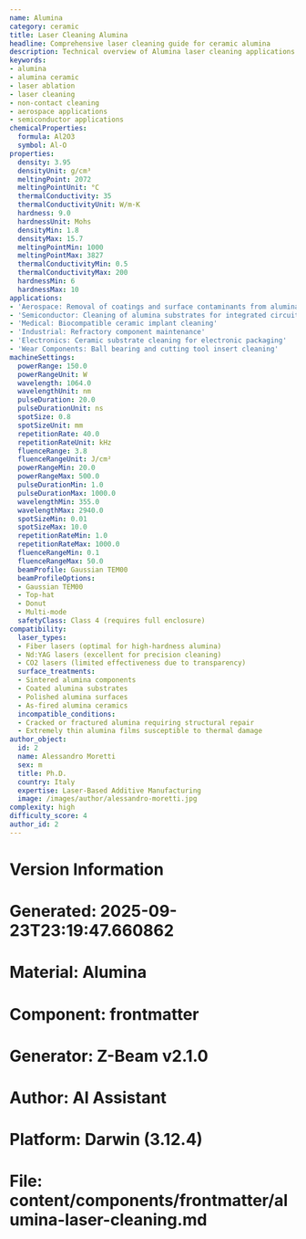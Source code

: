 ```yaml
---
name: Alumina
category: ceramic
title: Laser Cleaning Alumina
headline: Comprehensive laser cleaning guide for ceramic alumina
description: Technical overview of Alumina laser cleaning applications and parameters
keywords:
- alumina
- alumina ceramic
- laser ablation
- laser cleaning
- non-contact cleaning
- aerospace applications
- semiconductor applications
chemicalProperties:
  formula: Al2O3
  symbol: Al-O
properties:
  density: 3.95
  densityUnit: g/cm³
  meltingPoint: 2072
  meltingPointUnit: °C
  thermalConductivity: 35
  thermalConductivityUnit: W/m·K
  hardness: 9.0
  hardnessUnit: Mohs
  densityMin: 1.8
  densityMax: 15.7
  meltingPointMin: 1000
  meltingPointMax: 3827
  thermalConductivityMin: 0.5
  thermalConductivityMax: 200
  hardnessMin: 6
  hardnessMax: 10
applications:
- 'Aerospace: Removal of coatings and surface contaminants from alumina components'
- 'Semiconductor: Cleaning of alumina substrates for integrated circuits'
- 'Medical: Biocompatible ceramic implant cleaning'
- 'Industrial: Refractory component maintenance'
- 'Electronics: Ceramic substrate cleaning for electronic packaging'
- 'Wear Components: Ball bearing and cutting tool insert cleaning'
machineSettings:
  powerRange: 150.0
  powerRangeUnit: W
  wavelength: 1064.0
  wavelengthUnit: nm
  pulseDuration: 20.0
  pulseDurationUnit: ns
  spotSize: 0.8
  spotSizeUnit: mm
  repetitionRate: 40.0
  repetitionRateUnit: kHz
  fluenceRange: 3.8
  fluenceRangeUnit: J/cm²
  powerRangeMin: 20.0
  powerRangeMax: 500.0
  pulseDurationMin: 1.0
  pulseDurationMax: 1000.0
  wavelengthMin: 355.0
  wavelengthMax: 2940.0
  spotSizeMin: 0.01
  spotSizeMax: 10.0
  repetitionRateMin: 1.0
  repetitionRateMax: 1000.0
  fluenceRangeMin: 0.1
  fluenceRangeMax: 50.0
  beamProfile: Gaussian TEM00
  beamProfileOptions:
  - Gaussian TEM00
  - Top-hat
  - Donut
  - Multi-mode
  safetyClass: Class 4 (requires full enclosure)
compatibility:
  laser_types:
  - Fiber lasers (optimal for high-hardness alumina)
  - Nd:YAG lasers (excellent for precision cleaning)
  - CO2 lasers (limited effectiveness due to transparency)
  surface_treatments:
  - Sintered alumina components
  - Coated alumina substrates
  - Polished alumina surfaces
  - As-fired alumina ceramics
  incompatible_conditions:
  - Cracked or fractured alumina requiring structural repair
  - Extremely thin alumina films susceptible to thermal damage
author_object:
  id: 2
  name: Alessandro Moretti
  sex: m
  title: Ph.D.
  country: Italy
  expertise: Laser-Based Additive Manufacturing
  image: /images/author/alessandro-moretti.jpg
complexity: high
difficulty_score: 4
author_id: 2
---
```



# Version Information
# Generated: 2025-09-23T23:19:47.660862
# Material: Alumina
# Component: frontmatter
# Generator: Z-Beam v2.1.0
# Author: AI Assistant
# Platform: Darwin (3.12.4)
# File: content/components/frontmatter/alumina-laser-cleaning.md